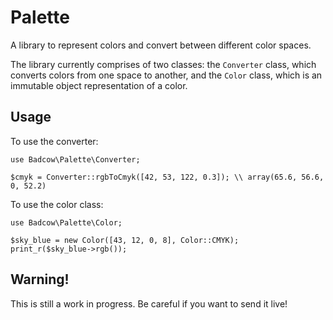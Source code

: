 Palette
=======

A library to represent colors and convert between different color spaces.

The library currently comprises of two classes: the `Converter` class, which converts colors from one space to another, and the `Color` class, which is an immutable object representation of a color.

Usage
-----

To use the converter:

    use Badcow\Palette\Converter;
    
    $cmyk = Converter::rgbToCmyk([42, 53, 122, 0.3]); \\ array(65.6, 56.6, 0, 52.2)
  
To use the color class:

    use Badcow\Palette\Color;
    
    $sky_blue = new Color([43, 12, 0, 8], Color::CMYK);
    print_r($sky_blue->rgb());
  
Warning!
--------
This is still a work in progress. Be careful if you want to send it live!

